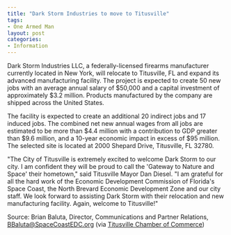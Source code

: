 ```yaml
---
title: "Dark Storm Industries to move to Titusville"
tags:
- One Armed Man
layout: post
categories:
- Information
---
```


Dark Storm Industries LLC, a federally-licensed firearms manufacturer currently located in New York, will relocate to Titusville, FL and expand its advanced manufacturing facility. The project is expected to create 50 new jobs with an average annual salary of $50,000 and a capital investment of approximately $3.2 million. Products manufactured by the company are shipped across the United States.

The facility is expected to create an additional 20 indirect jobs and 17 induced jobs. The combined net new annual wages from all jobs are estimated to be more than $4.4 million with a contribution to GDP greater than $9.6 million, and a 10-year economic impact in excess of $95 million. The selected site is located at 2000 Shepard Drive, Titusville, FL 32780.

"The City of Titusville is extremely excited to welcome Dark Storm to our city. I am confident they will be proud to call the 'Gateway to Nature and Space' their hometown," said Titusville Mayor Dan Diesel. "I am grateful for all the hard work of the Economic Development Commission of Florida's Space Coast, the North Brevard Economic Development Zone and our city staff. We look forward to assisting Dark Storm with their relocation and new manufacturing facility. Again, welcome to Titusville!"

Source: Brian Baluta, Director, Communications and Partner Relations, BBaluta@SpaceCoastEDC.org (via [Titusville Chamber of Commerce](https://titusville.org/news/economic-development/dark-storm-industries-to-move-to-titusville))